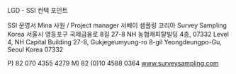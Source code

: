 LGD - SSI 컨택 포인트


SSI
문영서 Mina
사원 / Project manager
서베이 샘플링 코리아 Survey Sampling Korea
서울시 영등포구 국제금융로 8길 27-8 NH 농협캐피탈빌딩 4층, 07332
Level 4, NH Capital Building 27-8, Gukjegeumyung-ro 8-gil
Yeongdeungpo-Gu, Seoul Korea 07332

P) 82 070 4355 4279
M) 82 (0)10 4588 0364
www.surveysampling.com
